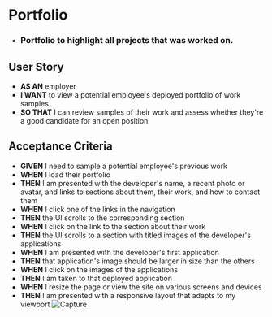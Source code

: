 # Portfolio

- ### Portfolio to highlight all projects that was worked on.

## User Story

- **AS AN** employer
- **I WANT** to view a potential employee's deployed portfolio of work samples
- **SO THAT** I can review samples of their work and assess whether they're a good candidate for an open position

## Acceptance Criteria

- **GIVEN** I need to sample a potential employee's previous work
- **WHEN** I load their portfolio
- **THEN** I am presented with the developer's name, a recent photo or avatar, and links to sections about them, their work, and how to contact them
- **WHEN** I click one of the links in the navigation
- **THEN** the UI scrolls to the corresponding section
- **WHEN** I click on the link to the section about their work
- **THEN** the UI scrolls to a section with titled images of the developer's applications
- **WHEN** I am presented with the developer's first application
- **THEN** that application's image should be larger in size than the others
- **WHEN** I click on the images of the applications
- **THEN** I am taken to that deployed application
- **WHEN** I resize the page or view the site on various screens and devices
- **THEN** I am presented with a responsive layout that adapts to my viewport
![Capture](https://user-images.githubusercontent.com/122133150/223321261-37397887-520b-4f2b-876b-d65066030b47.JPG)
